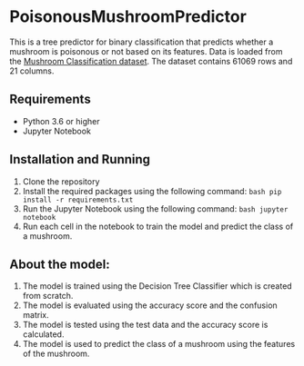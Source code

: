 # PoisonousMushroomPredictor

This is a tree predictor for binary classification that predicts whether a mushroom is poisonous or not based on its features.
Data is loaded from the [Mushroom Classification dataset](https://archive.ics.uci.edu/dataset/848/secondary+mushroom+dataset). The dataset contains 61069 rows and 21 columns.

## Requirements
- Python 3.6 or higher
- Jupyter Notebook

## Installation and Running
1. Clone the repository
2. Install the required packages using the following command:
```bash pip install -r requirements.txt```
3. Run the Jupyter Notebook using the following command:
```bash jupyter notebook```
4. Run each cell in the notebook to train the model and predict the class of a mushroom.

## About the model:
1. The model is trained using the Decision Tree Classifier which is created from scratch.
2. The model is evaluated using the accuracy score and the confusion matrix. 
3. The model is tested using the test data and the accuracy score is calculated.
4. The model is used to predict the class of a mushroom using the features of the mushroom.




